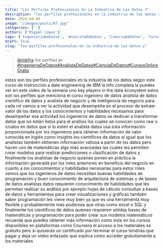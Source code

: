 ```yaml
---
title: "Los Perfiles Profesionales En La Industria De Los Datos Y"
description: "los perfiles profesionales en la industria de los datos y"
date: 2024-08-04
image: "/images/posts/07.jpg"
categories: ['']
authors: ['Miguel López']
tags: ['IngenieriaDeDatos', 'AnalistaDeDatos', 'CienciaDeDatos', 'CursosOnlineGratis']
draft: True
slug: "los-perfiles-profesionales-en-la-industria-de-los-datos-y"
---
```


<blockquote class="tiktok-embed" cite="{https://www.tiktok.com/@mkfnx/video/7187135841800703238}" data-video-id="7187135841800703238" style="max-width: 605px;min-width: 325px;" > <section> <a target="_blank" title="@mkfnx" href="https://www.tiktok.com/@mkfnx?refer=embed">@mkfnx</a> los perfiles pr </section> <a title="IngenieriaDeDatos" target="_blank" href="https://www.tiktok.com/tag/IngenieriaDeDatos?refer=embed">#IngenieriaDeDatos</a><a title="AnalistaDeDatos" target="_blank" href="https://www.tiktok.com/tag/AnalistaDeDatos?refer=embed">#AnalistaDeDatos</a><a title="CienciaDeDatos" target="_blank" href="https://www.tiktok.com/tag/CienciaDeDatos?refer=embed">#CienciaDeDatos</a><a title="CursosOnlineGratis" target="_blank" href="https://www.tiktok.com/tag/CursosOnlineGratis?refer=embed">#CursosOnlineGratis</a> </blockquote> <script async src="https://www.tiktok.com/embed.js"></script>

estos son los perfiles profesionales en la industria de los datos según este curso de instrucción a date engineering de IBM  la info completa la puedes ver en este video de la semana uno key players in the data ecosystem estos son los perfiles que menciona el curso ingeniero de datos analista de datos científico de datos y analista de negocio y de inteligencia de negocio para cada rol vamos a ver la actividad que desempeña en el proceso de extraer valor de los datos y los conocimientos y habilidades necesarios para desempeñar esa actividad los ingenieros de datos se dedican a transformar datos que no están listos para el análisis los cuales se conocen como raw o crudos en datos que sí lo estén el analista datos usa esta información proporcionada por los ingenieros para obtener información de valor conocida en inglés como insights los científicos de datos al igual que los analistas también obtienen información valiosa a partir de los datos pero hacen uso de matemáticas algo más avanzadas las cuales les permiten crear modelos para realizar predicciones o clasificación de datos y finalmente los analistas de negocio quienes ponen en práctica la información generada por los roles anteriores en beneficio del negocio en cuanto a los conocimientos y habilidades necesarias para estos roles vemos que los ingenieros de datos necesitan buenas habilidades de programación y buen conocimiento de arquitectura de sistemas y de bases de datos analistas datos requieren conocimiento de habilidades que les permitan realizar su análisis por ejemplo hojas de cálculo consultas a bases de datos y herramientas para crear visualizaciones y gráficas también saber programación les viene muy bien ya que es una herramienta muy flexible y probablemente más poderosa que otras como excel o SQL  y finalmente los científicos de datos quienes requieren sólidas bases de matemáticas y programación para poder crear sus modelos matemáticos recuerda que puedes obtener más información como esta en los cursos disponibles en plataformas como Coursera el acceso a los materiales es gratuito pero si quisieras un certificado por terminar el curso tendrías que pagar y deja un video enlazado que explica cómo acceder gratuitamente a los materiales 